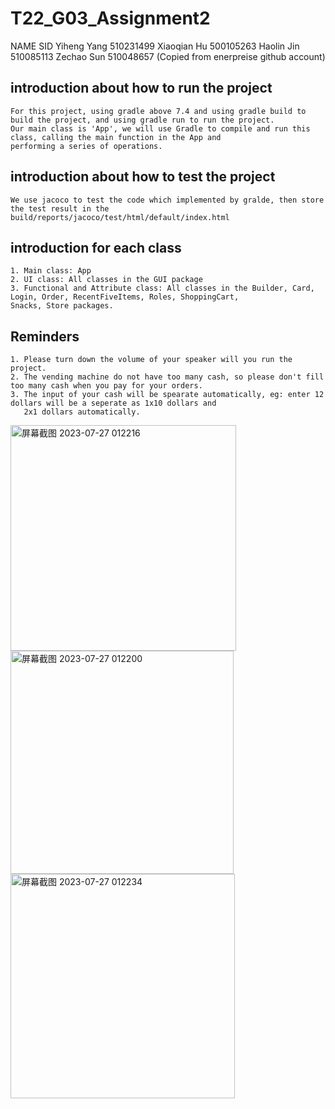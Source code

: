 # T22_G03_Assignment2
NAME            SID
Yiheng Yang     510231499
Xiaoqian Hu     500105263
Haolin Jin      510085113
Zechao Sun      510048657
(Copied from enerpreise github account)

## introduction about how to run the project

    For this project, using gradle above 7.4 and using gradle build to build the project, and using gradle run to run the project.
    Our main class is 'App', we will use Gradle to compile and run this class, calling the main function in the App and 
    performing a series of operations.

## introduction about how to test the project

    We use jacoco to test the code which implemented by gralde, then store the test result in the build/reports/jacoco/test/html/default/index.html

## introduction for each class
    
    1. Main class: App
    2. UI class: All classes in the GUI package
    3. Functional and Attribute class: All classes in the Builder, Card, Login, Order, RecentFiveItems, Roles, ShoppingCart,
    Snacks, Store packages.

## Reminders
    1. Please turn down the volume of your speaker will you run the project.
    2. The vending machine do not have too many cash, so please don't fill too many cash when you pay for your orders.
    3. The input of your cash will be spearate automatically, eg: enter 12 dollars will be a seperate as 1x10 dollars and
       2x1 dollars automatically.
<img width="361" alt="屏幕截图 2023-07-27 012216" src="https://github.com/DokiHollin/CurrencyExchanger/assets/93866170/5d3b144a-06c1-4ebd-8eb8-358ddbf98165">
<img width="357" alt="屏幕截图 2023-07-27 012200" src="https://github.com/DokiHollin/CurrencyExchanger/assets/93866170/3c967946-f934-42be-a1b2-cbd0643f97ed">
<img width="359" alt="屏幕截图 2023-07-27 012234" src="https://github.com/DokiHollin/CurrencyExchanger/assets/93866170/a3b0bb2c-4b9d-43f7-a86b-ea2c1988f94c">
